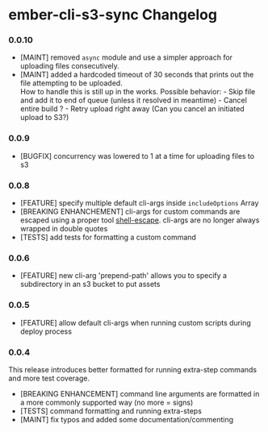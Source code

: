 # ember-cli-s3-sync Changelog

### 0.0.10
* [MAINT] removed `async` module and use a simpler approach for uploading files consecutively.
* [MAINT] added a hardcoded timeout of 30 seconds that prints out the file attempting to be uploaded.<br>
        How to handle this is still up in the works. Possible behavior:
          - Skip file and add it to end of queue (unless it resolved in meantime)
          - Cancel entire build ?
          - Retry upload right away (Can you cancel an initiated upload to S3?)

### 0.0.9
* [BUGFIX] concurrency was lowered to 1 at a time for uploading files to s3

### 0.0.8
* [FEATURE] specify multiple default cli-args inside `includeOptions` Array
* [BREAKING ENHANCHEMENT] cli-args for custom commands are escaped using a proper tool [shell-escape](https://github.com/xxorax/node-shell-escape). cli-args are no longer always wrapped in double quotes
* [TESTS] add tests for formatting a custom command

### 0.0.6
* [FEATURE] new cli-arg 'prepend-path' allows you to specify a subdirectory in an s3 bucket to put assets

### 0.0.5

* [FEATURE] allow default cli-args when running custom scripts during deploy process

### 0.0.4

This release introduces better formatted for running extra-step commands and more test coverage.

* [BREAKING ENHANCEMENT] command line arguments are formatted in a more commonly supported way (no more = signs)
* [TESTS] command formatting and running extra-steps
* [MAINT] fix typos and added some documentation/commenting
